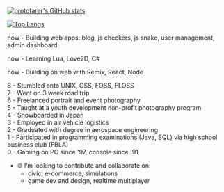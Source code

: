[![protofarer's GitHub stats](https://github-readme-stats.vercel.app/api?username=protofarer&hide=stars&count_private=true&show_icons=true&custom_title=GitHub-Stats)](https://github.com/anuraghazra/github-readme-stats)

[![Top Langs](https://github-readme-stats.vercel.app/api/top-langs/?username=protofarer)](https://github.com/anuraghazra/github-readme-stats)

now - Building web apps: blog, js checkers, js snake, user management, admin dashboard

now - Learning Lua, Love2D, C# <br>

now - Building on web with Remix, React, Node<br>

8 - Stumbled onto UNIX, OSS, FOSS, FLOSS <br>
7 - Went on 3 week road trip <br>
6 - Freelanced portrait and event photography <br>
5 - Taught at a youth development non-profit photography program <br>
4 - Snowboarded in Japan <br>
3 - Employed in air vehicle logistics <br>
2 - Graduated with degree in aerospace engineering <br>
1 - Participated in programming examinations (Java, SQL) via high school business club (FBLA)<br>
0 - Gaming on PC since '97, console since '91

- 🌐 I’m looking to contribute and collaborate on:
  - civic, e-commerce, simulations
  - game dev and design, realtime multiplayer
